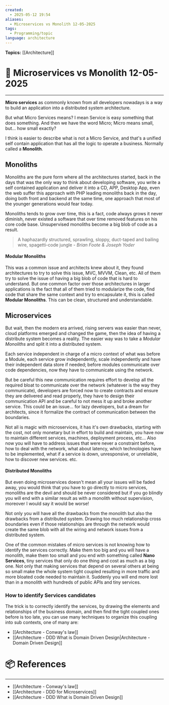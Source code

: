 ```yaml
---
created:
  - 2025-05-12 19:54
aliases:
  - Microservices vs Monolith 12-05-2025
tags:
  - Programming/topic
language: architecture
---
```


**Topics:** [[Architecture]]

# 📃 Microservices vs Monolith 12-05-2025

---
**Micro services** as commonly known from all developers nowadays is a way to build an application into a distributed system architecture.

But what Micro Services means? I mean Service is easy something that does something. And then we have the word Micro; Micro means small, but... how small exactly?

I think is easier to describe what is not a Micro Service, and that's a unified self contain application that has all the logic to operate a business. Normally called a **Monolith**.

## Monoliths
Monoliths are the pure form where all the architectures started, back in the days that was the only way to think about developing software, you write a self contained application and deliver it into a CD, APP, Desktop App, even the web suffer this approach with PHP leading monoliths back in the day, doing both front and backend at the same time, one approach that most of the younger generations would fear today.

Monoliths tends to grow over time, this is a fact, code always grows it never diminish, never existed a software that over time removed features on his core code base. Unsupervised monoliths become a big blob of code as a result.

> A haphazardly structured, sprawling, sloppy, duct-taped and bailing wire, spagetti-code jungle
> *- Brian Foote & Joseph Yoder*

#### Modular Monoliths
This was a common issue and architects knew about it, they found architectures to try to solve this issue, MVC, MVVM, Clean, etc. All of them try to solve the issue of having a big blob of code that is hard to understand. But one common factor over those architectures in larger applications is the fact that all of them tried to modularize the code, find code that share the same context and try to encapsulate it, this is called **Modular Monoliths**. This can be clean, structured and understandable.

## Microservices
But wait, then the modern era arrived, rising servers was easier than never, cloud platforms emerged and changed the game, then the idea of having a distribute system becomes a reality. The easier way was to take a *Modular Monoliths* and split it into a distributed system.

Each service independent in charge of a micro context of what was before a Module, each service grow independently, scale independently and have their independent data store if needed; before modules communicate over code dependencies, now they have to communicate using the network. 

But be careful this new communication requires effort to develop all the required bloat to communicate over the network (whatever is the way they communicate), developers are forced now to create contracts and ensure they are delivered and read properly, they have to design their communication API and be careful to not mess it up and broke another service.
This could be an issue... for lazy developers, but a dream for architects, since it formalize the contract of communication between the boundaries.

Not all is magic with microservices, it has it's own drawbacks, starting with the cost, not only monetary but in effort to build and maintain, you have now to maintain different services, machines, deployment process, etc...
Also now you will have to address issues that were never a constraint before, how to deal with the network, what about latency, which technologies have to be implemented, what if a service is down, unresponsive, or unreliable, how to discover new services. etc.

#### Distributed Monoliths
But even doing microservices doesn't mean all your issues will be faded away, you would think that you have to go directly to micro services, monoliths are the devil and should be never considered but if you go blindly you will end with a similar result as with a monolith without supervision, moreover I would say it would be worse!

Not only you will have all the drawbacks from the monolith but also the drawbacks from a distributed system. Drawing too much relationship cross boundaries even if those relationships are through the network would create the same blob with all the wiring and network issues from a distributed system.

One of the common mistakes of micro services is not knowing how to identify the services correctly. Make them too big and you will have a monolith, make them too small and you end with something called **Nano Services**, tiny services that only do one thing and cost as much as a big one. Not only that making services that depend on several others at being so small make the whole system tight coupled resulting in more traffic and more bloated code needed to maintain it. Suddenly you will end more lost than in a monolith with hundreds of public APIs and tiny services.

### How to identify Services candidates
The trick is to correctly identify the services, by drawing the elements and relationships of the business domain, and then find the tight coupled ones before is too late, you can use many techniques to organize this coupling into sub contexts, one of many are:
 - [[Architecture - Conway's law]]
 - [[Architecture - DDD What is Domain Driven Design|Architecture - Domain Driven Design]]
 
# 📦 References

---
- [[Architecture - Conway's law]]
- [[Architecture - DDD for Microservices]]
- [[Architecture - DDD What is Domain Driven Design]]